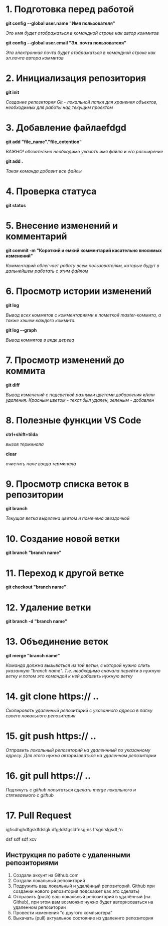 
# 1. Подготовка перед работой
**git config --global user.name "Имя пользователя"**

_Это имя будет отображаться в командной строке как автор коммитов_

**git config --global user.email "Эл. почта пользователя"**

_Эта электронная почта будет отображаться в командной строке как эл.почта автора коммитов_

# 2. Инициализация репозитория

**git init**

_Создание репозитория Git - локальной папки для хранения объектов, необходимых для работы над текущим проектом_
# 3. Добавление файлаefdgd
**git add "file_name"."file_extention"**

_ВАЖНО! обязательно необходимо указать имя файла и его расширение_

**git add .**

_Такая команда добавит все файлы_

# 4. Проверка статуса 

**git status**

# 5. Внесение изменений и комментарий

**git commit -m "Короткий и емкий комментарий касательно вносимых изменений"**

_Комментарий облегчает работу всем пользователям, которые будут в дальнейшем работать с этим файлом_

# 6. Просмотр истории изменений

**git log**

_Вывод всех коммитов с комментариями и пометкой master-коммита, а также хэшем каждого коммита._

**git log --graph**

_Вывод коммитов в виде дерева_

# 7. Просмотр изменений до коммита

**git diff**

_Вывод изменений с подсветкой разными цветами добавления и/или удаления. Красным цветом - текст был удален, зеленым - добавлен_

# 8. Полезные функции VS Code

**ctrl+shift+tilda**

_вызов терминала_

**clear**

_очистить поле ввода терминала_

# 9. Просмотр списка веток в репозитории

**git branch**

_Текущая ветка выделена цветом и помечена звездочкой_
# 10. Создание новой ветки

**git branch "branch name"**

# 11. Переход к другой ветке

**git checkout "branch name"**
# 12. Удаление ветки

**git branch -d "branch name"**
# 13. Объединение веток

**git merge "branch name"**

_Команда должна вызываться из той ветки, с которой нужно слить указанную "branch name". Т.е. необходимо сначала перейти в нужную ветку и потом это командой к ней добавить нужную ветку_

# 14. git clone https:// ..

_Скопировать удаленный репозитарий с указанного адреса в папку своего локального репозитария_

# 15. git push https:// ..

_Отправить локальный репозиторий на удаленнный по указанному адресу. Для этого нужно авторизоваться на удаленном репозитории_

# 16. git pull https:// ..

_Подтянуть с github попытаться сделать  merge локального и стягиваемого с github_

# 17. Pull Request

igfisdhghdfgsklfdslgk
dfg;ldkfgsldfnsg;ns
f'sgn'slgsdf;\'n

dsf
sdf
sdf
xcv

## Инструкция по работе с удаленными репозиториями
1. Создали аккунт на Github.com
2. Создали локальный репозиторий
3. Подружить ваш локальный и удалённый репозиторий. Github при создании нового репозитория подскажет как это сделать)
4. Отправить (push) ваш локальный репозиторий в удалённый (на Github), при этом вам возможно нужно будет авторизоваться на удаленном репозитории
5. Провести изменения "с другого компьютера"
6. Выкачать (pull) актуальное состояние из удаленнго репозитория
